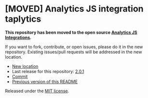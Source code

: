 
# [MOVED] Analytics JS integration taplytics

**This repository has been moved to the open source [Analytics JS Integrations](https://github.com/segmentio/analytics.js-integrations).**

If you want to fork, contribute, or open issues, please do it in the new repository. Existing issues/pull requests will be addressed in the new location.

* [New location](https://github.com/segmentio/analytics.js-integrations/tree/master/integrations/taplytics)
* Last release for this repository: [2.0.1](https://github.com/segment-integrations/analytics.js-integration-taplytics/releases/tag/2.0.1)
* [Commit](https://github.com/segmentio/analytics.js-integrations/commit/dbb553e150ec4ed3433d02231e5ced9c136a166e)
* [Previous version of this README](README-OLD.md)

Released under the [MIT license](LICENSE).
